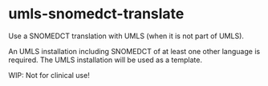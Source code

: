 # umls-snomedct-translate 

Use a SNOMEDCT translation with UMLS (when it is not part of UMLS).


An UMLS installation including SNOMEDCT of at least one other language is required. The UMLS installation will be used as a template.


WIP: Not for clinical use!
